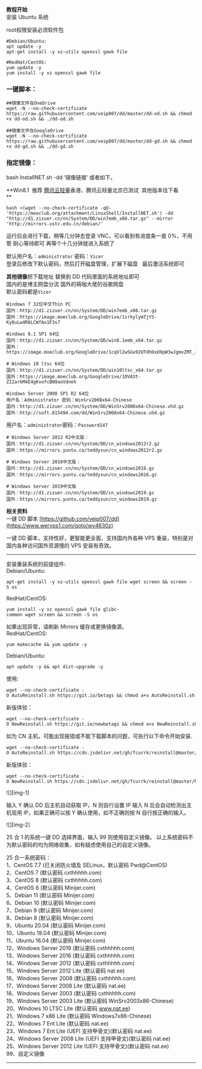 **教程开始**  
安装 Ubuntu 系统

root权限安装必须软件包

```
#Debian/Ubuntu:
apt update -y 
apt-get install -y xz-utils openssl gawk file

#RedHat/CentOS:
yum update -y
yum install -y xz openssl gawk file

```



### 一键脚本：

```
##镜像文件在OneDrive
wget -N --no-check-certificate https://raw.githubusercontent.com/veip007/dd/master/dd-od.sh && chmod +x dd-od.sh && ./dd-od.sh

##镜像文件在GoogleDrive
wget -N --no-check-certificate https://raw.githubusercontent.com/veip007/dd/master/dd-gd.sh && chmod +x dd-gd.sh && ./dd-gd.sh

```

### 指定镜像：

bash InstallNET.sh -dd ‘镜像链接’ 或者如下。

**Win8.1  推荐 [腾讯云轻量](https://www.wervps1.com/we/tag/%e8%85%be%e8%ae%af%e4%ba%91%e8%bd%bb%e9%87%8f "[腾讯云轻量]相关的文章")香港、腾讯云轻量北京已测试  其他版本往下看  
**

```
bash <(wget --no-check-certificate -qO- 'https://moeclub.org/attachment/LinuxShell/InstallNET.sh') -dd "http://d1.zizuer.cn/nn/System/DD/win7emb_x86.tar.gz" --mirror 'http://mirrors.ustc.edu.cn/debian/'

```


运行后会进行下载，稍等几分钟去登录 VNC，可以看到有进度条一直 0%，不用管 耐心等待即可 再等个十几分钟就进入系统了

默认用户名：`administrator` 密码：`Vicer`  
登录后修改下默认密码，然后打开磁盘管理，扩展下磁盘   最后激活系统即可  

 **其他镜像**把下载地址 替换到 DD 代码里面的系统地址即可  
国内的是博主网盘分流 国外的萌咖大佬的谷歌网盘  
默认密码都是`Vicer`

```
Windows 7 32位中文Thin PC
国内：http://d1.zizuer.cn/nn/System/DD/win7emb_x86.tar.gz
国外：https://image.moeclub.org/GoogleDrive/1srhylymTjYS-Ky8uLw4R6LCWfAo1F3s7
 
Windows 8.1 SP1 64位
国内：http://d1.zizuer.cn/nn/System/DD/win8.1emb_x64.tar.gz
国外：https://image.moeclub.org/GoogleDrive/1cqVl2wSGx92UTdhOxU9pW3wJgmvZMT_J

```

```
# Windows 10 ltsc 64位
国内：http://d1.zizuer.cn/nn/System/DD/win10ltsc_x64.tar.gz
国外：https://image.moeclub.org/GoogleDrive/1OVA3t-ZI2arkM4E4gKvofcBN9aoVdneh
```

```
Windows Server 2008 SP1 R2 64位
用户名：Administrator 密码：WinSrv2008x64-Chinese
国内：http://d1.zizuer.cn/nn/System/DD/WinSrv2008x64-Chinese.vhd.gz
国外：http://soft.815494.com/dd/WinSrv2008x64-Chinese.vhd.gz

```

用户名：`administrator`密码：`Password147`

```
# Windows Server 2012 R2中文版：
国内：http://d1.zizuer.cn/nn/System/DD/cn_windows2012r2.gz
国外：https://mirrors.yuntu.ca/teddysun/cn_windows2012r2.gz

# Windows Server 2016中文版：
国内：http://d1.zizuer.cn/nn/System/DD/cn_windows2016.gz
国外：https://mirrors.yuntu.ca/teddysun/cn_windows2016.gz

# Windows Server 2019中文版
国内：http://d1.zizuer.cn/nn/System/DD/cn_windows2019.gz
国外：https://mirrors.yuntu.ca/teddysun/cn_windows2019.gz

```

**相关资料**  
一键 DD 脚本 [https://github.com/veip007/dd](https://www.wervps1.com/goto/wv4630z)















一键 DD 脚本，支持性好，更智能更全面，支持国内外各种 VPS 重装，特别是对国内各种访问国外资源慢的 VPS 安装有奇效。

* * *

安装重装系统的前提组件:  
Debian/Ubuntu:

```
apt-get install -y xz-utils openssl gawk file wget screen && screen -S os

```

RedHat/CentOS:

```
yum install -y xz openssl gawk file glibc-common wget screen && screen -S os

```

如果出现异常，请刷新 Mirrors 缓存或更换镜像源。  
RedHat/CentOS:

```
yum makecache && yum update -y

```

Debian/Ubuntu:

```
apt update -y && apt dist-upgrade -y

```

使用:

```
wget --no-check-certificate -O AutoReinstall.sh https://git.io/betags && chmod a+x AutoReinstall.sh && bash AutoReinstall.sh

```

新版体验：

```
wget --no-check-certificate -O NewReinstall.sh https://git.io/newbetags && chmod a+x NewReinstall.sh && bash NewReinstall.sh

```

如为 CN 主机，可能出现报错或不能下载脚本的问题，可执行以下命令开始安装.

```
wget --no-check-certificate -O AutoReinstall.sh https://cdn.jsdelivr.net/gh/fcurrk/reinstall@master/AutoReinstall.sh && chmod a+x AutoReinstall.sh && bash AutoReinstall.sh

```

新版体验：

```
wget --no-check-certificate -O NewReinstall.sh https://cdn.jsdelivr.net/gh/fcurrk/reinstall@master/NewReinstall.sh && chmod a+x NewReinstall.sh && bash NewReinstall.sh

```

![][img-1]

输入 Y 确认 DD 后主机自动获取 IP，N 则自行设置 IP 输入 N 后会自动检测出主机现用 IP，如果正确可以按 Y 确认使用，如不正确则按 N 自行按正确的输入。

![][img-2]

25 合 1 的系统一键 DD 选择界面，输入 99 则使用自定义镜像。 以上系统密码不为默认密码的均为网络收集，如有疑虑使用自己的自定义镜像。

25 合一系统密码：  
1、CentOS 7.7 (已关闭防火墙及 SELinux，默认密码 Pwd@CentOS)  
2、CentOS 7 (默认密码 cxthhhhh.com)  
3、CentOS 8 (默认密码 cxthhhhh.com)  
4、CentOS 6 (默认密码 Minijer.com)  
5、Debian 11 (默认密码 Minijer.com)  
6、Debian 10 (默认密码 Minijer.com)  
7、Debian 9 (默认密码 Minijer.com)  
8、Debian 8 (默认密码 Minijer.com)  
9、Ubuntu 20.04 (默认密码 Minijer.com)  
10、Ubuntu 18.04 (默认密码 Minijer.com)  
11、Ubuntu 16.04 (默认密码 Minijer.com)  
12、Windows Server 2019 (默认密码 cxthhhhh.com)  
13、Windows Server 2016 (默认密码 cxthhhhh.com)  
14、Windows Server 2012 (默认密码 cxthhhhh.com)  
15、Windows Server 2012 Lite (默认密码 nat.ee)  
16、Windows Server 2008 (默认密码 cxthhhhh.com)  
17、Windows Server 2008 Lite (默认密码 nat.ee)  
18、Windows Server 2003 (默认密码 cxthhhhh.com)  
19、Windows Server 2003 Lite (默认密码 WinSrv2003x86-Chinese)  
20、Windows 10 LTSC Lite (默认密码 www.nat.ee)  
21、Windows 7 x86 Lite (默认密码 Windows7x86-Chinese)  
22、Windows 7 Ent Lite (默认密码 nat.ee)  
23、Windows 7 Ent Lite (UEFI 支持甲骨文)(默认密码 nat.ee)  
24、Windows Server 2008 Lite (UEFI 支持甲骨文)(默认密码 nat.ee)  
25、Windows Server 2012 Lite (UEFI 支持甲骨文)(默认密码 nat.ee)  
99、自定义镜像

* * *


